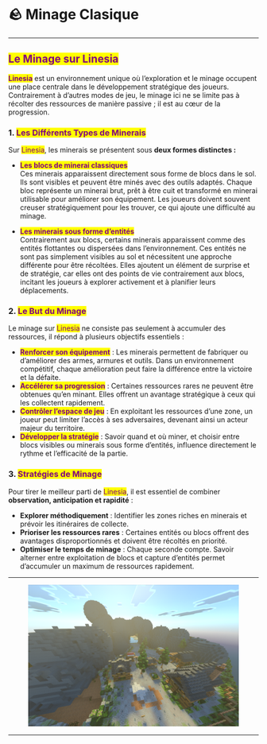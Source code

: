 # 🪨 Minage Clasique

***

## <mark style="color:purple;">Le Minage sur Linesia</mark>

<mark style="color:purple;">**Linesia**</mark> est un environnement unique où l’exploration et le minage occupent une place centrale dans le développement stratégique des joueurs. Contrairement à d’autres modes de jeu, le minage ici ne se limite pas à récolter des ressources de manière passive ; il est au cœur de la progression.

### 1. <mark style="color:purple;">Les Différents Types de Minerais</mark>

Sur <mark style="color:purple;">Linesia</mark>, les minerais se présentent sous **deux formes distinctes :**&#x20;



* <mark style="color:purple;">**Les blocs de minerai classiques**</mark>\
  Ces minerais apparaissent directement sous forme de blocs dans le sol. Ils sont visibles et peuvent être minés avec des outils adaptés. Chaque bloc représente un minerai brut, prêt à être cuit et transformé en minerai utilisable pour améliorer son équipement. Les joueurs doivent souvent creuser stratégiquement pour les trouver, ce qui ajoute une difficulté au minage.



* <mark style="color:purple;">**Les minerais sous forme d’entités**</mark>\
  Contrairement aux blocs, certains minerais apparaissent comme des entités flottantes ou dispersées dans l’environnement. Ces entités ne sont pas simplement visibles au sol et nécessitent une approche différente pour être récoltées. Elles ajoutent un élément de surprise et de stratégie, car elles ont des points de vie contrairement aux blocs, incitant les joueurs à explorer activement et à planifier leurs déplacements.

### 2. <mark style="color:purple;">Le But du Minage</mark>

Le minage sur <mark style="color:purple;">Linesia</mark> ne consiste pas seulement à accumuler des ressources, il répond à plusieurs objectifs essentiels :

* <mark style="color:purple;">**Renforcer son équipement**</mark> : Les minerais permettent de fabriquer ou d’améliorer des armes, armures et outils. Dans un environnement compétitif, chaque amélioration peut faire la différence entre la victoire et la défaite.
* <mark style="color:purple;">**Accélérer sa progression**</mark> : Certaines ressources rares ne peuvent être obtenues qu’en minant. Elles offrent un avantage stratégique à ceux qui les collectent rapidement.
* <mark style="color:purple;">**Contrôler l’espace de jeu**</mark> : En exploitant les ressources d’une zone, un joueur peut limiter l’accès à ses adversaires, devenant ainsi un acteur majeur du territoire.
* <mark style="color:purple;">**Développer la stratégie**</mark> : Savoir quand et où miner, et choisir entre blocs visibles ou minerais sous forme d’entités, influence directement le rythme et l’efficacité de la partie.

### 3. <mark style="color:purple;">Stratégies de Minage</mark>

Pour tirer le meilleur parti de <mark style="color:purple;">Linesia</mark>, il est essentiel de combiner **observation, anticipation et rapidité** :

* **Explorer méthodiquement** : Identifier les zones riches en minerais et prévoir les itinéraires de collecte.
* **Prioriser les ressources rares** : Certaines entités ou blocs offrent des avantages disproportionnés et doivent être récoltés en priorité.
* **Optimiser le temps de minage** : Chaque seconde compte. Savoir alterner entre exploitation de blocs et capture d’entités permet d’accumuler un maximum de ressources rapidement.

***

<figure><img src="../../.gitbook/assets/MedalTVMinecraftBedrock20250928173826.png" alt=""><figcaption></figcaption></figure>

***
